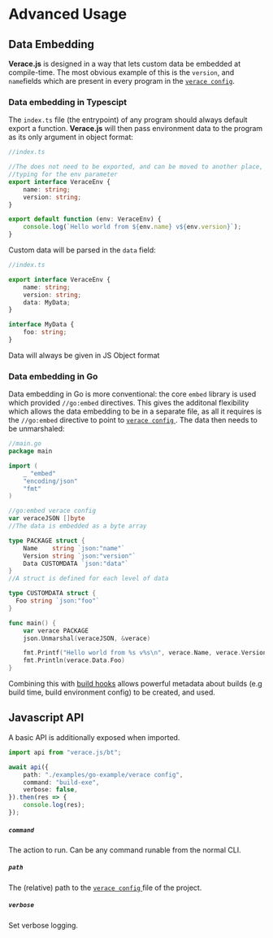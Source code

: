 # Advanced Usage

## Data Embedding

**Verace.js** is designed in a way that lets custom data be embedded at compile-time. The most obvious example of this is the `version`, and `name`fields which are present in every program in the [`verace config`](/docs/bt/CONFIGURING.md).

### Data embedding in Typescipt

The `index.ts` file (the entrypoint) of any program should always default export a function. **Verace.js** will then pass environment data to the program as its only argument in object format:

```ts
//index.ts

//The does not need to be exported, and can be moved to another place, its sole purpose is to provide
//typing for the env parameter
export interface VeraceEnv {
	name: string;
	version: string;
}

export default function (env: VeraceEnv) {
	console.log(`Hello world from ${env.name} v${env.version}`);
}
```

Custom data will be parsed in the `data` field:

```ts
//index.ts

export interface VeraceEnv {
	name: string;
	version: string;
	data: MyData;
}

interface MyData {
	foo: string;
}
```

Data will always be given in JS Object format

### Data embedding in Go

Data embedding in Go is more conventional: the core `embed` library is used which provided `//go:embed` directives. This gives the additonal flexibility which allows the data embedding to be in a separate file, as all it requires is the `//go:embed` directive to point to [ `verace config` ](/docs/bt/CONFIGURING.md). The data then needs to be unmarshaled:

```go
//main.go
package main

import (
    _ "embed"
    "encoding/json"
    "fmt"
)

//go:embed verace config
var veraceJSON []byte
//The data is embedded as a byte array

type PACKAGE struct {
	Name    string `json:"name"`
	Version string `json:"version"`
    Data CUSTOMDATA `json:"data"`
}
//A struct is defined for each level of data

type CUSTOMDATA struct {
  Foo string `json:"foo"`
}

func main() {
    var verace PACKAGE
    json.Unmarshal(veraceJSON, &verace)

    fmt.Printf("Hello world from %s v%s\n", verace.Name, verace.Version)
    fmt.Println(verace.Data.Foo)
}
```

Combining this with [build hooks](/docs/bt/CONFIGURING.md) allows powerful metadata about builds (e.g build time, build environment config) to be created, and used.

## Javascript API

A basic API is additionally exposed when imported.

```ts
import api from "verace.js/bt";

await api({
	path: "./examples/go-example/verace config",
	command: "build-exe",
	verbose: false,
}).then(res => {
	console.log(res);
});
```

##### `command`

The action to run. Can be any command runable from the normal CLI.

##### `path`

The (relative) path to the [ `verace config` ](/docs/bt/CONFIGURING.md) file of the project.

##### `verbose`

Set verbose logging.
